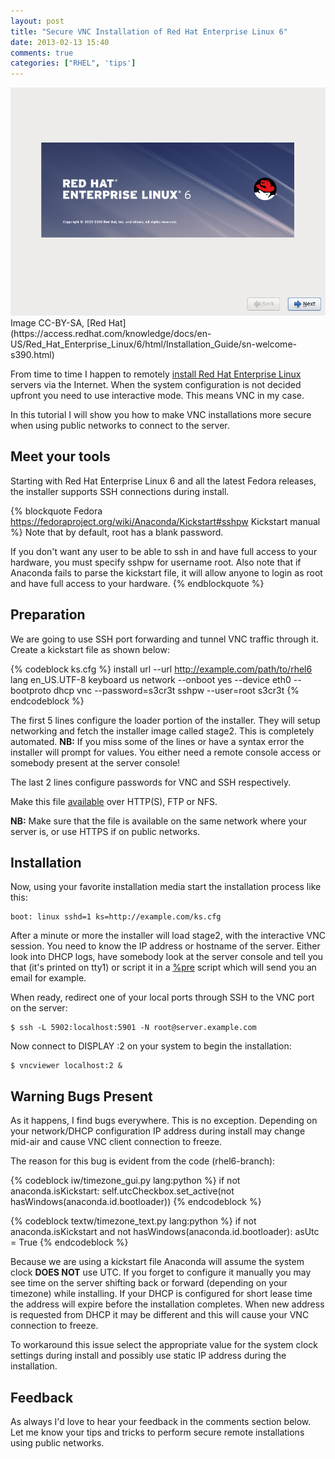 ```yaml
---
layout: post
title: "Secure VNC Installation of Red Hat Enterprise Linux 6"
date: 2013-02-13 15:40
comments: true
categories: ["RHEL", 'tips']
---
```


<img src="/images/rhel6_welcome.png" alt="RHEL 6 welcome screen" />
Image CC-BY-SA,
[Red Hat](https://access.redhat.com/knowledge/docs/en-US/Red_Hat_Enterprise_Linux/6/html/Installation_Guide/sn-welcome-s390.html)


From time to time I happen to remotely
[install Red Hat Enterprise Linux](http://otb.bg)
servers via the Internet.
When the system configuration is not decided upfront you need
to use interactive mode. This means VNC in my case.

In this tutorial I will show you how to make VNC installations more secure
when using public networks to connect to the server.

Meet your tools
----------------

Starting with Red Hat Enterprise Linux 6 and all the latest Fedora releases, the
installer supports SSH connections during install.

{% blockquote Fedora https://fedoraproject.org/wiki/Anaconda/Kickstart#sshpw Kickstart manual %}
Note that by default, root has a blank password.

If you don't want any user to be able to ssh in and have full access to your hardware, 
you must specify sshpw for username root. Also note that if Anaconda fails to parse the 
kickstart file, it will allow anyone to login as root and have full access to your hardware.
{% endblockquote %}

Preparation
-----------

We are going to use SSH port forwarding and tunnel VNC traffic through it.
Create a kickstart file as shown below:

{% codeblock ks.cfg %}
install
url --url http://example.com/path/to/rhel6
lang en_US.UTF-8
keyboard us
network --onboot yes --device eth0 --bootproto dhcp
vnc --password=s3cr3t
sshpw --user=root s3cr3t
{% endcodeblock %}

The first 5 lines configure the loader portion of the installer. They will setup
networking and fetch the installer image called stage2. This is completely automated.
**NB:** If you miss some of the lines or have a syntax error the installer will prompt for
values. You either need a remote console access or somebody present at the server console!

The last 2 lines configure passwords for VNC and SSH respectively.

Make this file
[available](https://fedoraproject.org/wiki/Anaconda/Kickstart#Chapter_6._Making_the_Kickstart_File_Available)
over HTTP(S), FTP or NFS.

**NB:** Make sure that the file is available on the same network where your server is,
or use HTTPS if on public networks.


Installation
------------

Now, using your favorite installation media start the
installation process like this: 

    boot: linux sshd=1 ks=http://example.com/ks.cfg


After a minute or more the installer will load stage2, with the
interactive VNC session. You need to know the IP address or hostname
of the server. Either look into DHCP logs, have somebody look at the
server console and tell you that (it's printed on tty1) or script it in
a [%pre](https://fedoraproject.org/wiki/Anaconda/Kickstart#Chapter_4._Pre-installation_Script)
script which will send you an email for example.

When ready, redirect one of your local ports through SSH to the VNC port on the server:

    $ ssh -L 5902:localhost:5901 -N root@server.example.com


Now connect to DISPLAY :2 on your system to begin the installation:

    $ vncviewer localhost:2 &


Warning Bugs Present
---------------------

As it happens, I find bugs everywhere. This is no exception.
Depending on your network/DHCP configuration IP address during install may 
change mid-air and cause VNC client connection to freeze.

The reason for this bug is evident from the code (rhel6-branch):

{% codeblock iw/timezone_gui.py lang:python %}
    if not anaconda.isKickstart:
        self.utcCheckbox.set_active(not hasWindows(anaconda.id.bootloader))
{% endcodeblock %}

{% codeblock textw/timezone_text.py lang:python %}
    if not anaconda.isKickstart and not hasWindows(anaconda.id.bootloader):
        asUtc = True
{% endcodeblock %}

Because we are using a kickstart file Anaconda will assume the system clock **DOES NOT**
use UTC. If you forget to configure it manually you may see time on the server shifting
back or forward (depending on your timezone) while installing. If your DHCP is configured
for short lease time the address will expire before the installation completes. When new
address is requested from DHCP it may be different and this will cause your VNC connection
to freeze.

To workaround this issue select the appropriate value for the system clock settings during install
and possibly use static IP address during the installation.


Feedback
--------

As always I'd love to hear your feedback in the comments section below. Let me know 
your tips and tricks to perform secure remote installations using public networks.
